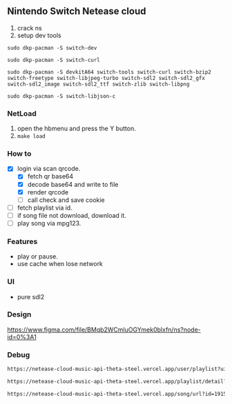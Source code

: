 ## Nintendo Switch Netease cloud
1. crack ns
2. setup dev tools
```
sudo dkp-pacman -S switch-dev

sudo dkp-pacman -S switch-curl

sudo dkp-pacman -S devkitA64 switch-tools switch-curl switch-bzip2 switch-freetype switch-libjpeg-turbo switch-sdl2 switch-sdl2_gfx switch-sdl2_image switch-sdl2_ttf switch-zlib switch-libpng

sudo dkp-pacman -S switch-libjson-c
```
### NetLoad
1. open the hbmenu and press the Y button.
2. ```make load```
### How to
- [x] login via scan qrcode.
  - [x] fetch qr base64
  - [x] decode base64 and write to file
  - [x] render qrcode
  - [ ] call check and save cookie

- [ ] fetch playlist via id.
- [ ] if song file not download, download it.
- [ ] play song via mpg123.

### Features
- play or pause.
- use cache when lose network

### UI
- pure sdl2

### Design
https://www.figma.com/file/BMqb2WCmluOGYmek0blxfn/ns?node-id=0%3A1

### Debug

```bash
https://netease-cloud-music-api-theta-steel.vercel.app/user/playlist?uid=68277534
```


```bash
https://netease-cloud-music-api-theta-steel.vercel.app/playlist/detail?id=72614739
```

```bash
https://netease-cloud-music-api-theta-steel.vercel.app/song/url?id=1915875397
```
